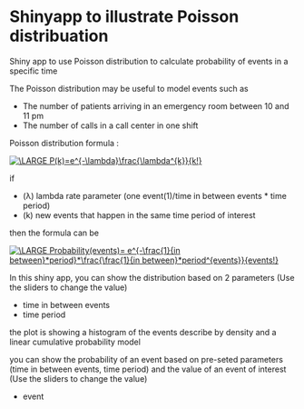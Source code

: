 # Shinyapp to illustrate Poisson distribuation

Shiny app to use Poisson distribution to calculate probability of events in a specific time 

The Poisson distribution may be useful to model events such as

- The number of patients arriving in an emergency room between 10 and 11 pm
- The number of calls in a call center in one shift

Poisson distribution formula :

<a href="https://www.codecogs.com/eqnedit.php?latex=\LARGE&space;P(k)=e^{-\lambda}\frac{\lambda^{k}}{k!}" target="_blank"><img src="https://latex.codecogs.com/svg.latex?\LARGE&space;P(k)=e^{-\lambda}\frac{\lambda^{k}}{k!}" title="\LARGE P(k)=e^{-\lambda}\frac{\lambda^{k}}{k!}" /></a>

if 
- (λ) lambda rate parameter (one event(1)/time in between events * time period)
- (k) new events that happen in the same time period of interest 

then the formula can be 

<a href="https://www.codecogs.com/eqnedit.php?latex=\fn_cm&space;\LARGE&space;Probability(events)=&space;e^{-\frac{1}{in&space;between}*period}*\frac{\frac{1}{in&space;between}*period^{events}}{events!}" target="_blank"><img src="https://latex.codecogs.com/svg.latex?\fn_cm&space;\LARGE&space;Probability(events)=&space;e^{-\frac{1}{in&space;between}*period}*\frac{\frac{1}{in&space;between}*period^{events}}{events!}" title="\LARGE Probability(events)= e^{-\frac{1}{in between}*period}*\frac{\frac{1}{in between}*period^{events}}{events!}" /></a> 



In this shiny app,
you can show the distribution based on 2 parameters (Use the sliders to change the value)

- time in between events  
- time period 

the plot is showing a histogram of the events describe by density and a linear cumulative probability model 

you can show the probability of an event based on pre-seted parameters (time in between events, time period)
and the value of an event of interest (Use the sliders to change the value)

- event








